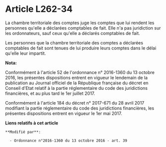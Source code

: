 # Article L262-34

La chambre territoriale des comptes juge les comptes que lui rendent les personnes qu'elle a déclarées comptables de fait.
Elle n'a pas juridiction sur les ordonnateurs, sauf ceux qu'elle a déclarés comptables de fait. 

Les personnes que la chambre territoriale des comptes a déclarées comptables de fait sont tenues de lui produire leurs
comptes dans le délai qu'elle leur impartit.

**Nota:**

Conformément à l'article 52 de l'ordonnance n° 2016-1360 du 13 octobre 2016, les présentes dispositions entrent en vigueur le
lendemain de la publication au Journal officiel de la République française du décret en Conseil d'Etat relatif à la partie
réglementaire du code des juridictions financières, et au plus tard le 1er juillet 2017.

Conformément à l'article 184 du décret n° 2017-671 du 28 avril 2017 modifiant la partie réglementaire du code des
juridictions financières, les présentes dispositions entrent en vigueur le 1er mai 2017.

**Liens relatifs à cet article**

	**Modifié par**:

	  - Ordonnance n°2016-1360 du 13 octobre 2016 - art. 39
